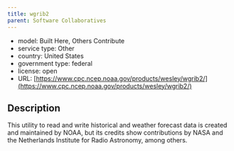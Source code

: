 ```yaml
---
title: wgrib2
parent: Software Collaboratives
---
```


- model: Built Here, Others Contribute
- service type: Other
- country: United States
- government type: federal
- license: open
- URL: [https://www.cpc.ncep.noaa.gov/products/wesley/wgrib2/](https://www.cpc.ncep.noaa.gov/products/wesley/wgrib2/)

## Description
This utility to read and write historical and weather forecast data is created and maintained by NOAA, but its credits show contributions by NASA and the Netherlands Institute for Radio Astronomy, among others.
